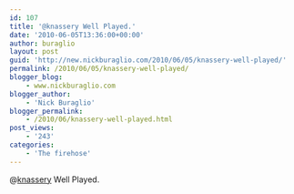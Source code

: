 ```yaml
---
id: 107
title: '@knassery Well Played.'
date: '2010-06-05T13:36:00+00:00'
author: buraglio
layout: post
guid: 'http://new.nickburaglio.com/2010/06/05/knassery-well-played/'
permalink: /2010/06/05/knassery-well-played/
blogger_blog:
    - www.nickburaglio.com
blogger_author:
    - 'Nick Buraglio'
blogger_permalink:
    - /2010/06/knassery-well-played.html
post_views:
    - '243'
categories:
    - 'The firehose'
---
```


@[knassery](http://twitter.com/knassery) Well Played.